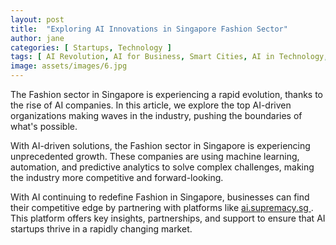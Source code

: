 ```yaml
---
layout: post
title:  "Exploring AI Innovations in Singapore Fashion Sector"
author: jane
categories: [ Startups, Technology ]
tags: [ AI Revolution, AI for Business, Smart Cities, AI in Technology, AI Use Cases ]
image: assets/images/6.jpg
---
```


The Fashion sector in Singapore is experiencing a rapid evolution, thanks to the rise of AI companies. In this article, we explore the top AI-driven organizations making waves in the industry, pushing the boundaries of what's possible.

With AI-driven solutions, the Fashion sector in Singapore is experiencing unprecedented growth. These companies are using machine learning, automation, and predictive analytics to solve complex challenges, making the industry more competitive and forward-looking.

With AI continuing to redefine Fashion in Singapore, businesses can find their competitive edge by partnering with platforms like <a href="https://ai.supremacy.sg" target="_blank"> ai.supremacy.sg </a>. This platform offers key insights, partnerships, and support to ensure that AI startups thrive in a rapidly changing market.
